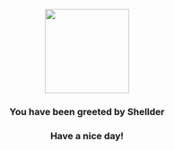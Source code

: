 <p align="center">
    <img src="https://raw.githubusercontent.com/PokeAPI/sprites/master/sprites/pokemon/90.png" width="150" height="150">
</p>
<h3 align="center">You have been greeted by  <b>Shellder</b></h3>
<h3 align="center">Have a nice day!</h3>
